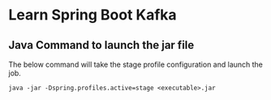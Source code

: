 # Learn Spring Boot Kafka

## Java Command to launch the jar file

The below command will take the stage profile configuration and launch the job.  

```
java -jar -Dspring.profiles.active=stage <executable>.jar
```
